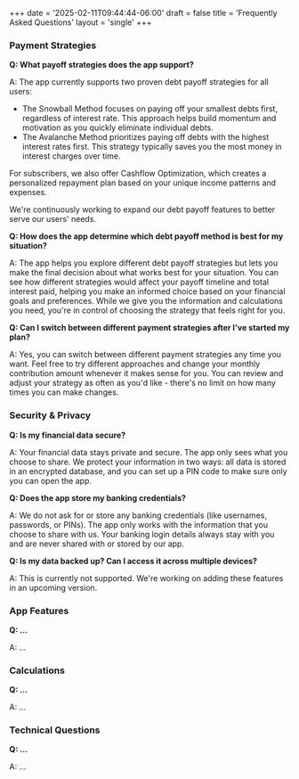 +++
date = '2025-02-11T09:44:44-06:00'
draft = false
title = 'Frequently Asked Questions'
layout = 'single'
+++

### Payment Strategies

**Q: What payoff strategies does the app support?**

A: The app currently supports two proven debt payoff strategies for all users:
- The Snowball Method focuses on paying off your smallest debts first, regardless of interest rate. This approach helps build momentum and motivation as you quickly eliminate individual debts.
- The Avalanche Method prioritizes paying off debts with the highest interest rates first. This strategy typically saves you the most money in interest charges over time.

For subscribers, we also offer Cashflow Optimization, which creates a personalized repayment plan based on your unique income patterns and expenses.

We're continuously working to expand our debt payoff features to better serve our users' needs.

**Q: How does the app determine which debt payoff method is best for my situation?**

A: The app helps you explore different debt payoff strategies but lets you make the final decision about what works best for your situation. You can see how different strategies would affect your payoff timeline and total interest paid, helping you make an informed choice based on your financial goals and preferences. While we give you the information and calculations you need, you're in control of choosing the strategy that feels right for you.

**Q: Can I switch between different payment strategies after I've started my plan?**

A: Yes, you can switch between different payment strategies any time you want. Feel free to try different approaches and change your monthly contribution amount whenever it makes sense for you. You can review and adjust your strategy as often as you'd like - there's no limit on how many times you can make changes.

### Security & Privacy

**Q: Is my financial data secure?**

A: Your financial data stays private and secure. The app only sees what you choose to share. We protect your information in two ways: all data is stored in an encrypted database, and you can set up a PIN code to make sure only you can open the app.

**Q: Does the app store my banking credentials?**

A: We do not ask for or store any banking credentials (like usernames, passwords, or PINs). The app only works with the information that you choose to share with us. Your banking login details always stay with you and are never shared with or stored by our app.

**Q: Is my data backed up? Can I access it across multiple devices?**

A: This is currently not supported. We're working on adding these features in an upcoming version.

### App Features

**Q: ...**

A: ...

### Calculations

**Q: ...**

A: ...

### Technical Questions

**Q: ...**

A: ...
